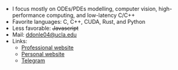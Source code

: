 - I focus mostly on ODEs/PDEs modelling, computer vision, high-performance computing, and low-latency C/C++
- Favorite languages: C, C++, CUDA, Rust, and Python
- Less favorable: ~~Javascript~~
- Mail: ddonle04@ucla.edu
- Links:
  * [Professional website](https://ddonle.com/)
  * [Personal website](https://neumanncondition.com/)
  * [Telegram](https://t.me/doodle_04)

<!---

--->

<!---
Continuum3416/Continuum3416 is a ✨ special ✨ repository because its `README.md` (this file) appears on your GitHub profile.
You can click the Preview link to take a look at your changes.
--->
